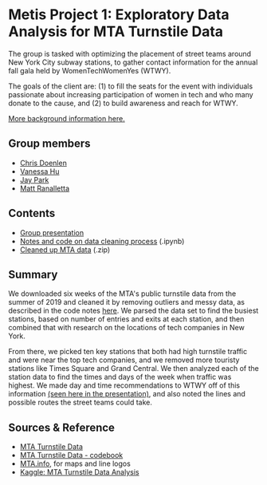 # Metis Project 1: Exploratory Data Analysis for MTA Turnstile Data

The group is tasked with optimizing the placement of street teams around New York City subway stations, to gather contact information for the annual fall gala held by WomenTechWomenYes (WTWY). 

The goals of the client are: (1) to fill the seats for the event with individuals passionate about increasing participation of women in tech and who many donate to the cause, and (2) to build awareness and reach for WTWY.

[More background information here.](https://github.com/mattranalletta/onl20_ds4/blob/master/curriculum/project-01/project-01-introduction/project_01.md)

## Group members
- [Chris Doenlen](https://github.com/scrapfishies)
- [Vanessa Hu](https://github.com/vanessa920)
- [Jay Park](https://github.com/jcpark376)
- [Matt Ranalletta](https://github.com/mattranalletta)

## Contents
- [Group presentation](https://github.com/mattranalletta/ridge_project1_group4/blob/master/Ridge-Group4%20Presentation.pdf)
- [Notes and code on data cleaning process](https://github.com/mattranalletta/ridge_project1_group4/blob/master/Project_1_mta_data_analysis.ipynb) (.ipynb)
- [Cleaned up MTA data](https://github.com/mattranalletta/ridge_project1_group4/blob/master/mta_clean.zip) (.zip)

## Summary

We downloaded six weeks of the MTA's public turnstile data from the summer of 2019 and cleaned it by removing outliers and messy data, as described in the code notes [here](https://github.com/mattranalletta/ridge_project1_group4/blob/master/Project_1_mta_data_analysis.ipynb). We parsed the data set to find the busiest stations, based on number of entries and exits at each station, and then combined that with research on the locations of tech companies in New York. 

From there, we picked ten key stations that both had high turnstile traffic and were near the top tech companies, and we removed more touristy stations like Times Square and Grand Central. We then analyzed each of the station data to find the times and days of the week when traffic was highest. We made day and time recommendations to WTWY off of this information [(seen here in the presentation)](https://github.com/mattranalletta/ridge_project1_group4/blob/master/Ridge-Group4%20Presentation.pdf), and also noted the lines and possible routes the street teams could take.

## Sources & Reference
- [MTA Turnstile Data](http://web.mta.info/developers/turnstile.html)
- [MTA Turnstile Data - codebook](http://web.mta.info/developers/resources/nyct/turnstile/ts_Field_Description.txt)
- [MTA.info](http://www.mta.info/nyct), for maps and line logos
- [Kaggle: MTA Turnstile Data Analysis](https://www.kaggle.com/nieyuqi/mta-turnstile-data-analysis)
